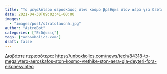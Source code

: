 ```yaml
---
title: "Το μεγαλύτερο αεροσκάφος στον κόσμο βρέθηκε στον αέρα για δεύτερη φορά (ΕΙΚΟΝΕΣ+ΒΙΝΤΕΟ)"
date: 2021-04-30T09:02:41+00:00
images:
  - "images/post/stratolaucnh.jpg"
author: "AstroBot"
categories: ["Ειδήσεις"]
tags: ["unboxholics.com"]
draft: false
---
```




Διαβάστε περισσότερα: https://unboxholics.com/news/tech/84318-to-megalytero-aeroskafos-ston-kosmo-vrethike-ston-aera-gia-deyteri-fora-eikonesvinteo
